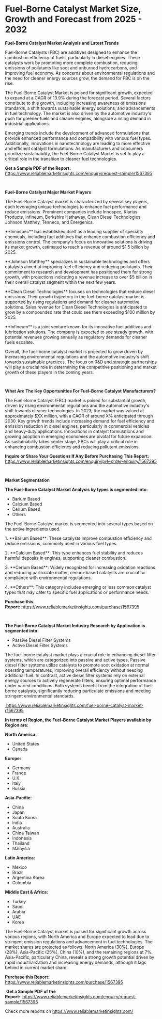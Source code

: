 <p><h1>Fuel-Borne Catalyst Market Size, Growth and Forecast from 2025 - 2032</h1></p><p><strong>Fuel-Borne Catalyst Market Analysis and Latest Trends</strong></p>
<p><p>Fuel-Borne Catalysts (FBC) are additives designed to enhance the combustion efficiency of fuels, particularly in diesel engines. These catalysts work by promoting more complete combustion, reducing emissions of pollutants like soot and unburned hydrocarbons, and improving fuel economy. As concerns about environmental regulations and the need for cleaner energy sources grow, the demand for FBC is on the rise.</p><p>The Fuel-Borne Catalyst Market is poised for significant growth, expected to expand at a CAGR of 13.9% during the forecast period. Several factors contribute to this growth, including increasing awareness of emissions standards, a shift towards sustainable energy solutions, and advancements in fuel technology. The market is also driven by the automotive industry's push for greener fuels and cleaner engines, alongside a rising demand in industrial applications. </p><p>Emerging trends include the development of advanced formulations that provide enhanced performance and compatibility with various fuel types. Additionally, innovations in nanotechnology are leading to more effective and efficient catalyst formulations. As manufacturers and consumers prioritize sustainability, the Fuel-Borne Catalyst Market is set to play a critical role in the transition to cleaner fuel technologies.</p></p>
<p><strong>Get a Sample PDF of the Report:&nbsp;</strong> <a href="https://www.reliablemarketinsights.com/enquiry/request-sample/1567395?utm_campaign=3534&utm_medium=2&utm_source=Github&utm_content=ia&utm_term=23032025&utm_id=fuel-borne-catalyst">https://www.reliablemarketinsights.com/enquiry/request-sample/1567395</a></p>
<p>&nbsp;</p>
<p><strong>Fuel-Borne Catalyst Major Market Players</strong></p>
<p><p>The Fuel-Borne Catalyst market is characterized by several key players, each leveraging unique technologies to enhance fuel performance and reduce emissions. Prominent companies include Innospec, Klarius Products, Infineum, Berkshire Hathaway, Clean Diesel Technologies, Johnson Matthey, Tenneco, and Energenics.</p><p>**Innospec** has established itself as a leading supplier of specialty chemicals, including fuel additives that enhance combustion efficiency and emissions control. The company's focus on innovative solutions is driving its market growth, estimated to reach a revenue of around $1.5 billion by 2025. </p><p>**Johnson Matthey** specializes in sustainable technologies and offers catalysts aimed at improving fuel efficiency and reducing pollutants. Their commitment to research and development has positioned them for strong growth, with projections indicating a revenue increase to over $5 billion in their overall catalyst segment within the next few years.</p><p>**Clean Diesel Technologies** focuses on technologies that reduce diesel emissions. Their growth trajectory in the fuel-borne catalyst market is supported by rising regulations and demand for cleaner automotive solutions. Sales revenue for Clean Diesel Technologies is anticipated to grow by a compounded rate that could see them exceeding $100 million by 2025.</p><p>**Infineum** is a joint venture known for its innovative fuel additives and lubrication solutions. The company is expected to see steady growth, with potential revenues growing annually as regulatory demands for cleaner fuels escalate.</p><p>Overall, the fuel-borne catalyst market is projected to grow driven by increasing environmental regulations and the automotive industry's shift towards sustainable practices. The focus on R&D and strategic partnerships will play a crucial role in determining the competitive positioning and market growth of these players in the coming years.</p></p>
<p>&nbsp;</p>
<p><strong>What Are The Key Opportunities For Fuel-Borne Catalyst Manufacturers?</strong></p>
<p><p>The Fuel-Borne Catalyst (FBC) market is poised for substantial growth, driven by rising environmental regulations and the automotive industry's shift towards cleaner technologies. In 2023, the market was valued at approximately $XX million, with a CAGR of around X% anticipated through 2030. Key growth trends include increasing demand for fuel efficiency and emission reduction in diesel engines, particularly in commercial vehicles and heavy-duty applications. Innovations in catalyst formulations and growing adoption in emerging economies are pivotal for future expansion. As sustainability takes center stage, FBCs will play a critical role in enhancing combustion efficiency and reducing pollutant emissions.</p></p>
<p><strong>Inquire or Share Your Questions If Any Before Purchasing This Report:</strong> <a href="https://www.reliablemarketinsights.com/enquiry/pre-order-enquiry/1567395?utm_campaign=3534&utm_medium=2&utm_source=Github&utm_content=ia&utm_term=23032025&utm_id=fuel-borne-catalyst">https://www.reliablemarketinsights.com/enquiry/pre-order-enquiry/1567395</a></p>
<p>&nbsp;</p>
<p><strong>Market Segmentation</strong></p>
<p><strong>The Fuel-Borne Catalyst Market Analysis by types is segmented into:</strong></p>
<p><ul><li>Barium Based</li><li>Calcium Based</li><li>Cerium Based</li><li>Others</li></ul></p>
<p><p>The Fuel-Borne Catalyst market is segmented into several types based on the active ingredients used. </p><p>1. **Barium Based**: These catalysts improve combustion efficiency and reduce emissions, commonly used in various fuel types.</p><p>   </p><p>2. **Calcium Based**: This type enhances fuel stability and reduces harmful deposits in engines, supporting cleaner combustion.</p><p>3. **Cerium Based**: Widely recognized for increasing oxidation reactions and reducing particulate matter, cerium-based catalysts are crucial for compliance with environmental regulations.</p><p>4. **Others**: This category includes emerging or less common catalyst types that may cater to specific fuel applications or performance needs.</p></p>
<p><strong>Purchase this Report:&nbsp;</strong><a href="https://www.reliablemarketinsights.com/purchase/1567395?utm_campaign=3534&utm_medium=2&utm_source=Github&utm_content=ia&utm_term=23032025&utm_id=fuel-borne-catalyst">https://www.reliablemarketinsights.com/purchase/1567395</a></p>
<p>&nbsp;</p>
<p><strong>The Fuel-Borne Catalyst Market Industry Research by Application is segmented into:</strong></p>
<p><ul><li>Passive Diesel Filter Systems</li><li>Active Diesel Filter Systems</li></ul></p>
<p><p>The fuel-borne catalyst market plays a crucial role in enhancing diesel filter systems, which are categorized into passive and active types. Passive diesel filter systems utilize catalysts to promote soot oxidation at normal operating temperatures, improving overall efficiency without needing additional fuel. In contrast, active diesel filter systems rely on external energy sources to actively regenerate filters, ensuring optimal performance under varied conditions. Both systems benefit from the integration of fuel-borne catalysts, significantly reducing particulate emissions and meeting stringent environmental standards.</p></p>
<p><a href="https://www.reliablemarketinsights.com/fuel-borne-catalyst-market-r1567395?utm_campaign=3534&utm_medium=2&utm_source=Github&utm_content=ia&utm_term=23032025&utm_id=fuel-borne-catalyst">&nbsp;https://www.reliablemarketinsights.com/fuel-borne-catalyst-market-r1567395</a></p>
<p><strong>In terms of Region, the Fuel-Borne Catalyst Market Players available by Region are:</strong></p>
<p>
    <p> <strong> North America: </strong>
        <ul>
            <li>United States</li>
            <li>Canada</li>
        </ul>
        </p> 
    <p> <strong> Europe: </strong>
        <ul>
            <li>Germany</li>
            <li>France</li>
            <li>U.K.</li>
            <li>Italy</li>
            <li>Russia</li>
        </ul>
        </p> 
    <p> <strong> Asia-Pacific: </strong>
        <ul>
            <li>China</li>
            <li>Japan</li>
            <li>South Korea</li>
            <li>India</li>
            <li>Australia</li>
            <li>China Taiwan</li>
            <li>Indonesia</li>
            <li>Thailand</li>
            <li>Malaysia</li>
        </ul>
        </p> 
    <p> <strong> Latin America: </strong>
        <ul>
            <li>Mexico</li>
            <li>Brazil</li>
            <li>Argentina Korea</li>
            <li>Colombia</li>
        </ul>
        </p> 
    <p> <strong> Middle East & Africa: </strong>
        <ul>
            <li>Turkey</li>
            <li>Saudi</li>
            <li>Arabia</li>
            <li>UAE</li>
            <li>Korea</li>
        </ul>
    </p>
    </p>
<p><p>The Fuel-Borne Catalyst market is poised for significant growth across various regions, with North America and Europe expected to lead due to stringent emission regulations and advancement in fuel technologies. The market shares are projected as follows: North America (30%), Europe (28%), Asia-Pacific (25%), China (10%), and the remaining regions at 7%. Asia-Pacific, particularly China, reveals a strong growth potential driven by rapid industrialization and increasing energy demands, although it lags behind in current market share.</p></p>
<p><strong>Purchase this Report: </strong><a href="https://www.reliablemarketinsights.com/purchase/1567395?utm_campaign=3534&utm_medium=2&utm_source=Github&utm_content=ia&utm_term=23032025&utm_id=fuel-borne-catalyst">https://www.reliablemarketinsights.com/purchase/1567395</a></p>
<p>&nbsp;<strong>Get a Sample PDF of the Report:&nbsp;&nbsp;</strong><a href="https://www.reliablemarketinsights.com/enquiry/request-sample/1567395?utm_campaign=3534&utm_medium=2&utm_source=Github&utm_content=ia&utm_term=23032025&utm_id=fuel-borne-catalyst">https://www.reliablemarketinsights.com/enquiry/request-sample/1567395</a></p>
<p><strong></strong></p>
<p>Check more reports on <a href="https://www.reliablemarketinsights.com/?utm_campaign=3534&utm_medium=2&utm_source=Github&utm_content=ia&utm_term=23032025&utm_id=fuel-borne-catalyst">https://www.reliablemarketinsights.com/</a></p>